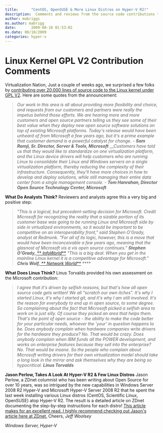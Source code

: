 ```yaml
---
title:      "CentOS, OpenSUSE & More Linux Distros on Hyper-V R2!"
description:  Comments and reviews from the source code contributions to the Linux kernel under GPL V2.
author: mabriggs
ms.author: mabrigg
date:       2009-08-10 01:53:02
ms.date: 08/10/2009
categories: hyper-v
---
```

# Linux Kernel GPL V2 Contribution Comments
Virtualization Nation, Just a couple of weeks ago, we surprised a few folks by [contributing over 20,000 lines of source code to the Linux kernel under GPL V2](https://www.microsoft.com/presspass/features/2009/Jul09/07-20LinuxQA.mspx). Here are some quotes from the announcement: 

> _Our work in this area is all about providing more flexibility and choice, and requests from our customers and partners were really the impetus behind those efforts. We are hearing more and more customers and open source partners telling us they see some of their best value when they deploy new open source software solutions on top of existing_ _Microsoft platforms. Today's release would have been unheard of from Microsoft a few years ago, but it's a prime example that customer demand is a powerful catalyst for change. - **Sam Ramji, Sr. Director, Server & Tools, Microsoft**_ ___Customers have told us that they would like to standardize on one virtualization platform, and the Linux device drivers will help customers who are running Linux to consolidate their Linux and Windows servers on a single virtualization platform, thereby reducing the complexity of their infrastructure. Consequently, they'll have more choices in how to develop and deploy solutions, while still managing their entire data center from a single management console. - **Tom Hanrahan, Director Open Source Technology Center, Microsoft**_

**What Do Analysts Think?** Reviewers and analysts agree this a very big and positive step: 

> _"This is a logical, but precedent-setting decision for Microsoft. Credit Microsoft for recognizing the reality that a sizable portion of its customer base was going to be running Linux and Microsoft side by side in virtualized environments, so it would be important to be competitive on an interoperability front," said Stephen O'Grady, analyst at Redmonk. "For all of its logic, however, this is a move that would have been inconceivable a few years ago, meaning that the glasnost of Microsoft vis a vis open source continues." **Stephen O'Grady,**_[ ** _InfoWorld_**](http://www.infoworld.com/d/open-source/microsoft-releases-code-linux-drivers-910) _"This is a big deal. When you get in the mainline Linux kernel it is a competitive advantage for Microsoft." **Chris Wolf,**_[ ** _Network World_**](http://www.networkworld.com/news/2009/072009-microsoft-linux-source-code.html?ts0hb&story=mslinux) ****

**What Does Linus Think?** Linus Torvalds provided his own assessment on the Microsoft contribution: 

> _I agree that it's driven by selfish reasons, but that's how all open source code gets written! We all "scratch our own itches". It's why I started Linux, it's why I started git, and it's why I am still involved. It's the reason for everybody to end up in open source, to some degree._ _So complaining about the fact that Microsoft picked a selfish area to work on is just silly. Of course they picked an area that helps them. That's the point of open source - the ability to make the code better for your particular needs, whoever the 'your' in question happens to be._ _Does anybody complain when hardware companies write drivers for the hardware they produce? No. That would be crazy. Does anybody complain when IBM funds all the POWER development, and works on enterprise features because they sell into the enterprise? No. That would be insane._ _So the people who complain about Microsoft writing drivers for their own virtualization model should take a long look in the mirror and ask themselves why they are being so hypocritical. **Linus Torvalds**_

**Jason Perlow, Takes A Look At Hyper-V R2 & Few Linux Distros** Jason Perlow, a ZDnet columnist who has been writing about Open Source for over 10 years, was so intrigued by the new capabilities in Windows Server 2008 R2 Hyper-V and Microsoft Hyper-V Server 2008 R2 that he spent the last week installing various Linux distros (CentOS, Scientific Linux, OpenSUSE) atop Hyper-V R2. The result is a detailed article on ZDnet documenting the step-by-step instructions for each distro! [This article makes for an excellent read. I highly recommend checking out Jason's article here at ZDnet.](http://blogs.zdnet.com/perlow/?p=10830) Cheers, _Jeff Woolsey_

_Windows Server, Hyper-V_
